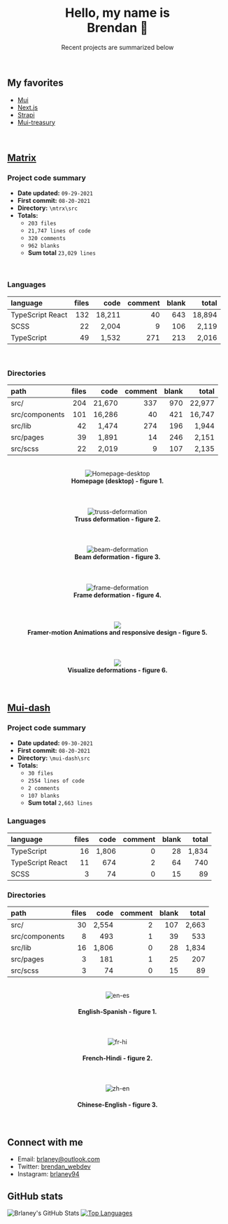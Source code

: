 <div align="center" id="top">
    <h1 align="center" style="width: 50%;">Hello, my name is Brendan &#128075;</h1>
    <p align="center">
      Recent projects are summarized below
    </p>
</div>

</br>

## My favorites

- [Mui](https://github.com/mui-org/material-ui)
- [Next.js](https://github.com/vercel/next.js)
- [Strapi](https://github.com/strapi/strapi)
- [Mui-treasury](https://github.com/siriwatknp/mui-treasury)

</br>

## [Matrix](https://github.com/Brlaney/mtrx)

### Project code summary

- **Date updated:** `09-29-2021`
- **First commit:** `08-20-2021`
- **Directory:** `\mtrx\src`
- **Totals:** 
  - `203 files`
  - `21,747 lines of code`
  - `320 comments` 
  - `962 blanks`
  - **Sum total** `23,029 lines`

</br>

### Languages
| language | files | code | comment | blank | total |
| :--- | ---: | ---: | ---: | ---: | ---: |
| TypeScript React | 132 | 18,211 | 40 | 643 | 18,894 |
| SCSS | 22 | 2,004 | 9 | 106 | 2,119 |
| TypeScript | 49 | 1,532 | 271 | 213 | 2,016 |

</br>

### Directories
| path | files | code | comment | blank | total |
| :--- | ---: | ---: | ---: | ---: | ---: |
| src/ | 204 | 21,670 | 337 | 970 | 22,977 |
| src/components | 101 | 16,286 | 40 | 421 | 16,747 |
| src/lib | 42 | 1,474 | 274 | 196 | 1,944 |
| src/pages | 39 | 1,891 | 14 | 246 | 2,151 |
| src/scss | 22 | 2,019 | 9 | 107 | 2,135 |

</br>

<div align="center">
  <img src="https://user-images.githubusercontent.com/64326462/135329043-33ea31dd-f4df-4155-8106-c120634e2424.png" alt="Homepage-desktop"  align="center" />
  <h4 style="margin-top: 0;"><b>Homepage (desktop) - figure 1.</b></h4>
</div>

</br>
</br>

<div align="center">
  <img src="https://user-images.githubusercontent.com/64326462/135328659-637d24cb-0b2f-4a6d-97f3-97a31ee4c9b1.png" alt="truss-deformation"  align="center" />
  <h4 style="margin-top: 0;"><b>Truss deformation - figure 2.</b></h4>
</div>

</br>
</br>

<div align="center">
  <img src="https://user-images.githubusercontent.com/64326462/135328653-a190919c-c149-4775-8b3b-1c664bb4c018.png" alt="beam-deformation"  align="center" />
  <h4 style="margin-top: 0;"><b>Beam deformation - figure 3.</b></h4>
</div>

</br>
</br>

<div align="center">
  <img src="https://user-images.githubusercontent.com/64326462/135328656-74973971-443a-48a7-ae0f-f3d186174f85.png" alt="frame-deformation"  align="center" />
  <h4 style="margin-top: 0;"><b>Frame deformation - figure 4.</b></h4>
</div>

</br>
</br>

<div align="center">
  <img src="https://user-images.githubusercontent.com/64326462/134567611-744b98d7-6f69-4f50-a5fd-7d98716d4519.gif" />
  <h4 style="margin-top: 0;"><b>Framer-motion Animations and responsive design - figure 5.</b></h4>
</div>

</br>
</br>
  
<div align="center">
  <img src="https://user-images.githubusercontent.com/64326462/135326890-b09c0b85-b668-43c2-8e5e-0f7b06df32c7.gif" />
  <h4 style="margin-top: 0;"><b>Visualize deformations - figure 6.</b></h4>
</div>

</br>

## [Mui-dash](https://github.com/Brlaney/mui-dash)

### Project code summary

- **Date updated:** `09-30-2021`
- **First commit:** `08-20-2021`
- **Directory:** `\mui-dash\src`
- **Totals:** 
  - `30 files`
  - `2554 lines of code`
  - `2 comments` 
  - `107 blanks`
  - **Sum total** `2,663 lines`

### Languages
| language | files | code | comment | blank | total |
| :--- | ---: | ---: | ---: | ---: | ---: |
| TypeScript | 16 | 1,806 | 0 | 28 | 1,834 |
| TypeScript React | 11 | 674 | 2 | 64 | 740 |
| SCSS | 3 | 74 | 0 | 15 | 89 |

### Directories
| path | files | code | comment | blank | total |
| :--- | ---: | ---: | ---: | ---: | ---: |
| src/ | 30 | 2,554 | 2 | 107 | 2,663 |
| src/components | 8 | 493 | 1 | 39 | 533 |
| src/lib | 16 | 1,806 | 0 | 28 | 1,834 |
| src/pages | 3 | 181 | 1 | 25 | 207 |
| src/scss | 3 | 74 | 0 | 15 | 89 |

</br>

<div align="center">
  <img src="https://user-images.githubusercontent.com/64326462/135653901-175348bc-dca4-43f3-8272-f685c19a37b5.gif" alt="en-es"  align="center" />
  <h4><b>English-Spanish - figure 1.</b></h4>
</div>

</br>
</br>

<div align="center">
  <img src="https://user-images.githubusercontent.com/64326462/135653904-86fc9c03-3e71-4617-b405-9ea584a69ee0.gif" alt="fr-hi" />
  <h4><b>French-Hindi - figure 2.</b></h4>
</div>

</br>
</br>
  
<div align="center">
  <img src="https://user-images.githubusercontent.com/64326462/135653905-d53b4e6a-6697-4139-bebe-2bad9f460533.gif" alt="zh-en" />
  <h4><b>Chinese-English - figure 3.</b></h4>
</div>

</br>

## Connect with me

* Email: <brlaney@outlook.com>
* Twitter: [brendan_webdev](https://twitter.com/Brendan_webdev)
* Instagram: [brlaney94](https://www.instagram.com/brlaney94/)

## GitHub stats

![Brlaney's GitHub Stats](https://github-readme-stats.vercel.app/api/?username=brlaney&theme=tokyonight&show_icons=true)
[![Top Languages](https://github-readme-stats.vercel.app/api/top-langs/?username=brlaney&theme=tokyonight&layout=compact)]()

